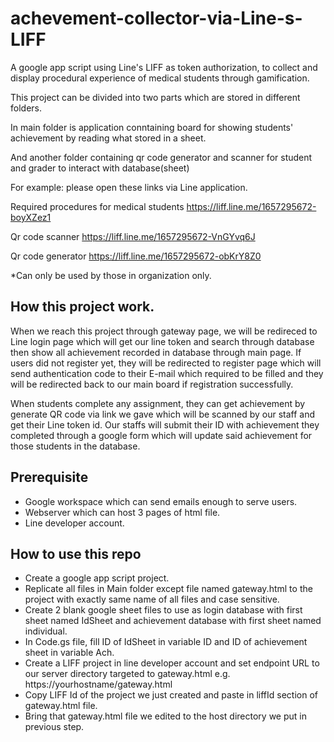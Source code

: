 # achevement-collector-via-Line-s-LIFF
A google app script using Line's LIFF as token authorization, to collect and display procedural experience of medical students through gamification.

This project can be divided into two parts which are stored in different folders.

In main folder is application conntaining board for showing students' achievement by reading what stored in a sheet. 

And another folder containing qr code generator and scanner for student and grader to interact with database(sheet)

For example: please open these links via Line application.

Required procedures for medical students
https://liff.line.me/1657295672-boyXZez1

Qr code scanner
https://liff.line.me/1657295672-VnGYvq6J

Qr code generator
https://liff.line.me/1657295672-obKrY8Z0

*Can only be used by those in organization only.
## How this project work.
When we reach this project through gateway page, we will be redireced to Line login page which will get our line token and search through database then show all achievement recorded in database through main page. If users did not register yet, they will be redirected to register page which will send authentication code to their E-mail which required to be filled and they will be redirected back to our main board if registration successfully.

When students complete any assignment, they can get achievement by generate QR code via link we gave which will be scanned by our staff and get their Line token id. Our staffs will submit their ID with achievement they completed through a google form which will update said achievement for those students in the database.
## Prerequisite
- Google workspace which can send emails enough to serve users.
- Webserver which can host 3 pages of html file.
- Line developer account.

## How to use this repo
- Create a google app script project.
- Replicate all files in Main folder except file named gateway.html to the project with exactly same name of all files and case sensitive.
- Create 2 blank google sheet files to use as login database with first sheet named IdSheet and achievement database with first sheet named individual.
- In Code.gs file, fill ID of IdSheet in variable ID and ID of achievement sheet in variable Ach.
- Create a LIFF project in line developer account and set endpoint URL to our server directory targeted to gateway.html e.g. https://yourhostname/gateway.html
- Copy LIFF Id of the project we just created and paste in liffId section of gateway.html file.
- Bring that gateway.html file we edited to the host directory we put in previous step.
